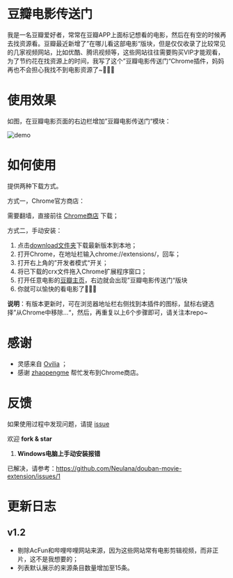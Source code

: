 <p align="center"><img src="./imgs/douban.jpg" alt=""></p>

# 豆瓣电影传送门

我是一名豆瓣爱好者，常常在豆瓣APP上面标记想看的电影，然后在有空的时候再去找资源看。豆瓣最近新增了”在哪儿看这部电影“版块，但是仅仅收录了比较常见的几家视频网站，比如优酷、腾讯视频等，这些网站往往需要购买VIP才能观看，为了节约花在找资源上的时间，我写了这个”豆瓣电影传送门“Chrome插件，妈妈再也不会担心我找不到电影资源了~🍻🍻🍻

# 使用效果

如图，在豆瓣电影页面的右边栏增加”豆瓣电影传送门“模块：

![demo](./imgs/demo.jpg)

# 如何使用

提供两种下载方式。

方式一，Chrome官方商店：

需要翻墙，直接前往 [Chrome商店](https://chrome.google.com/webstore/detail/豆瓣电影传送门/pkidecliagangmpphpelecaoogfbnihi ) 下载；

方式二，手动安装：

1. 点击[download文件夹](https://github.com/Neulana/douban-movie-extension/tree/master/download)下载最新版本到本地；
2. 打开Chrome，在地址栏输入chrome://extensions/，回车；
3. 打开右上角的”开发者模式“开关；
4. 将已下载的crx文件拖入Chrome扩展程序窗口；
5. 打开任意电影的[豆瓣主页](https://movie.douban.com/subject/26647117/)，右边就会出现”豆瓣电影传送门“版块
6. 你就可以愉快的看电影了🎉🎉🎉

**说明**：有版本更新时，可在浏览器地址栏右侧找到本插件的图标，鼠标右键选择”从Chrome中移除...“，然后，再重复以上6个步骤即可，请关注本repo~

# 感谢

- 灵感来自 [Ovilia](https://github.com/Ovilia/readfree-chrome-extension) ；
- 感谢 [zhaopengme](https://github.com/zhaopengme) 帮忙发布到Chrome商店。


# 反馈

如果使用过程中发现问题，请提 [issue](https://github.com/Neulana/douban-movie-extension/issues) 

欢迎 **fork & star** 

1. **Windows电脑上手动安装报错** 

已解决，请参考：https://github.com/Neulana/douban-movie-extension/issues/1

# 更新日志

## v1.2

- 剔除AcFun和哔哩哔哩网站来源，因为这些网站常有电影剪辑视频，而非正片，这不是我想要的；
- 列表默认展示的来源条目数量增加至15条。